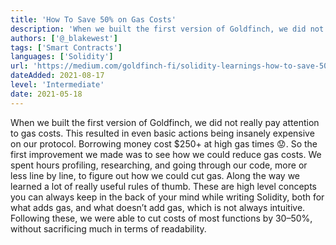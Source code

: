 ```yaml
---
title: 'How To Save 50% on Gas Costs'
description: 'When we built the first version of Goldfinch, we did not really pay attention to gas costs. This resulted in even basic actions being insanely expensive on our protocol.'
authors: ['@_blakewest']
tags: ['Smart Contracts']
languages: ['Solidity']
url: 'https://medium.com/goldfinch-fi/solidity-learnings-how-to-save-50-on-gas-costs-5e598c364ab2'
dateAdded: 2021-08-17
level: 'Intermediate'
date: 2021-05-18
---
```


When we built the first version of Goldfinch, we did not really pay attention to gas costs. This resulted in even basic actions being insanely expensive on our protocol. Borrowing money cost $250+ at high gas times 😟. So the first improvement we made was to see how we could reduce gas costs. We spent hours profiling, researching, and going through our code, more or less line by line, to figure out how we could cut gas. Along the way we learned a lot of really useful rules of thumb. These are high level concepts you can always keep in the back of your mind while writing Solidity, both for what adds gas, and what doesn’t add gas, which is not always intuitive. Following these, we were able to cut costs of most functions by 30–50%, without sacrificing much in terms of readability.